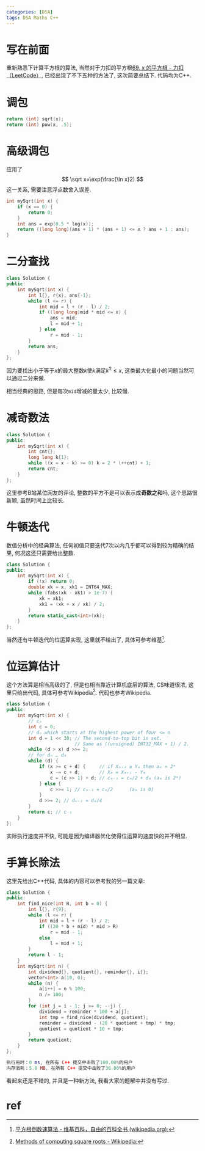 ```yaml
---
categories: [DSA]
tags: DSA Maths C++
---
```


# 写在前面

重新熟悉下计算平方根的算法, 当然对于力扣的平方根[69. x 的平方根 - 力扣（LeetCode）](https://leetcode.cn/problems/sqrtx/), 已经出现了不下五种的方法了, 这次简要总结下. 代码均为C++.

# 调包

```cpp
return (int) sqrt(x);
return (int) pow(x, .5);
```

# 高级调包

应用了
$$
\sqrt x=\exp(\frac{\ln x}2)
$$
这一关系, 需要注意浮点数舍入误差.

```cpp
int mySqrt(int x) {
    if (x == 0) {
        return 0;
    }
    int ans = exp(0.5 * log(x));
    return ((long long)(ans + 1) * (ans + 1) <= x ? ans + 1 : ans);
}
```

# 二分查找

```cpp
class Solution {
public:
    int mySqrt(int x) {
        int l{}, r{x}, ans{-1};
        while (l <= r) {
            int mid = l + (r - l) / 2;
            if ((long long)mid * mid <= x) {
                ans = mid;
                l = mid + 1;
            } else
                r = mid - 1;
        }
        return ans;
    }
};
```

因为要找出小于等于$x$的最大整数$k$使$k$满足$k^2\leq x$, 这类最大化最小的问题当然可以通过二分来做. 

相当经典的思路, 但是每次`mid`增减的量太少, 比较慢. 

# 减奇数法

```cpp
class Solution {
public:
    int mySqrt(int x) {
        int cnt{};
        long long k{1};
        while ((x = x - k) >= 0) k = 2 * (++cnt) + 1;
        return cnt;
    }
};
```

这里参考B站某位网友的评论, 整数的平方不是可以表示成**奇数之和**吗, 这个思路很新颖, 虽然时间上比较长. 

# 牛顿迭代

数值分析中的经典算法, 任何初值只要迭代7次以内几乎都可以得到较为精确的结果, 何况这还只需要给出整数. 

```cpp
class Solution {
public:
    int mySqrt(int x) {
        if (!x) return 0;
        double xk = x, xk1 = INT64_MAX;
        while (fabs(xk - xk1) > 1e-7) {
            xk = xk1;
            xk1 = (xk + x / xk) / 2;
        }
        return static_cast<int>(xk);
    }
};
```

当然还有牛顿迭代的位运算实现, 这里就不给出了, 具体可参考维基[^1]. 

# 位运算估计

这个方法算是相当高级的了, 但是也相当靠近计算机底层的算法, CS味道很浓, 这里只给出代码, 具体可参考Wikipedia[^2]. 代码也参考Wikipedia. 

```cpp
class Solution {
public:
    int mySqrt(int x) {
        // cₙ
        int c = 0;
        // dₙ which starts at the highest power of four <= n
        int d = 1 << 30; // The second-to-top bit is set.
                         // Same as ((unsigned) INT32_MAX + 1) / 2.
        while (d > x) d >>= 2;
        // for dₙ … d₀
        while (d) {
            if (x >= c + d) {     // if Xₘ₊₁ ≥ Yₘ then aₘ = 2ᵐ
                x -= c + d;       // Xₘ = Xₘ₊₁ - Yₘ
                c = (c >> 1) + d; // cₘ₋₁ = cₘ/2 + dₘ (aₘ is 2ᵐ)
            } else {
                c >>= 1; // cₘ₋₁ = cₘ/2      (aₘ is 0)
            }
            d >>= 2; // dₘ₋₁ = dₘ/4
        }
        return c; // c₋₁
    }
};
```

实际执行速度并不快, 可能是因为编译器优化使得位运算的速度快的并不明显.

# 手算长除法

这里先给出C++代码, 具体的内容可以参考我的另一篇文章:

```cpp
class Solution {
public:
    int find_nice(int R, int b = 0) {
        int l{}, r{9};
        while (l <= r) {
            int mid = l + (r - l) / 2;
            if ((20 * b + mid) * mid > R)
                r = mid - 1;
            else
                l = mid + 1;
        }
        return l - 1;
    }
    int mySqrt(int n) {
        int dividend{}, quotient{}, reminder{}, i{};
        vector<int> a(10, 0);
        while (n) {
            a[i++] = n % 100;
            n /= 100;
        }
        for (int j = i - 1; j >= 0; --j) {
            dividend = reminder * 100 + a[j];
            int tmp = find_nice(dividend, quotient);
            reminder = dividend - (20 * quotient + tmp) * tmp;
            quotient = quotient * 10 + tmp;
        }
        return quotient;
    }
};
```

```lua
执行用时：0 ms, 在所有 C++ 提交中击败了100.00%的用户
内存消耗：5.8 MB, 在所有 C++ 提交中击败了36.80%的用户
```

看起来还是不错的, 并且是一种新方法, 我看大家的题解中并没有写过. 

# ref

[^1]:[平方根倒数速算法 - 维基百科，自由的百科全书 (wikipedia.org)](https://zh.wikipedia.org/wiki/平方根倒数速算法);

[^2]:[Methods of computing square roots - Wikipedia](https://en.wikipedia.org/wiki/Methods_of_computing_square_roots#Binary_numeral_system_(base_2));
